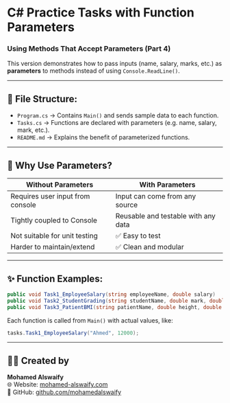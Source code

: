 
# C# Practice Tasks with Function Parameters  
### Using Methods That Accept Parameters (Part 4)

This version demonstrates how to pass inputs (name, salary, marks, etc.) as **parameters** to methods instead of using `Console.ReadLine()`.

---

## 📁 File Structure:
- `Program.cs` → Contains `Main()` and sends sample data to each function.
- `Tasks.cs` → Functions are declared with parameters (e.g. name, salary, mark, etc.).
- `README.md` → Explains the benefit of parameterized functions.

---

## 🧠 Why Use Parameters?

| Without Parameters               | With Parameters                      |
|----------------------------------|---------------------------------------|
| Requires user input from console| Input can come from any source        |
| Tightly coupled to Console       | Reusable and testable with any data   |
| Not suitable for unit testing    | ✅ Easy to test                        |
| Harder to maintain/extend        | ✅ Clean and modular                   |

---

## ✨ Function Examples:

```csharp
public void Task1_EmployeeSalary(string employeeName, double salary)
public void Task2_StudentGrading(string studentName, double mark, double fullMark)
public void Task3_PatientBMI(string patientName, double height, double weight)
```

Each function is called from `Main()` with actual values, like:

```csharp
tasks.Task1_EmployeeSalary("Ahmed", 12000);
```

---

## 👨‍💻 Created by  
**Mohamed Alswaify**  
🌐 Website: [mohamed-alswaify.com](https://mohamed-alswaify.com)  
🔗 GitHub: [github.com/mohamedalswaify](https://github.com/mohamedalswaify)

